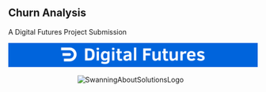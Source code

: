 ## Churn Analysis
A Digital Futures Project Submission
<p style="text-align:center;">
<img src="https://github.com/digital-futures-academy/DataScienceMasterResources/blob/main/Resources/datascience-notebook-header.png?raw=true"
     alt="DigitalFuturesLogo"
     style="float: center; margin-right: 10px;" />
</p>
<p style="text-align:center;">
<img src="https://noodle.digitalfutures.com/studentuploads/Screen_Shot_2025-07-23_at_13.58.08_pm.png"
     alt="SwanningAboutSolutionsLogo"
     style="float: center; margin-right: 10px;" />
</p>
